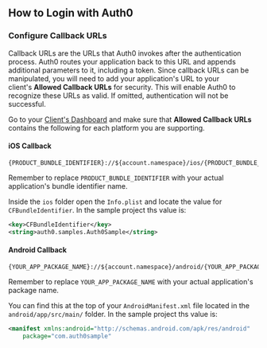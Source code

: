 ## How to Login with Auth0

### Configure Callback URLs

Callback URLs are the URLs that Auth0 invokes after the authentication process. Auth0 routes your application back to this URL and appends additional parameters to it, including a token. Since callback URLs can be manipulated, you will need to add your application's URL to your client's **Allowed Callback URLs** for security. This will enable Auth0 to recognize these URLs as valid. If omitted, authentication will not be successful.

Go to your [Client's Dashboard](${manage_url}/#/applications/${account.clientId}/settings) and make sure that **Allowed Callback URLs** contains the following for each platform you are supporting.

#### iOS Callback

```text
{PRODUCT_BUNDLE_IDENTIFIER}://${account.namespace}/ios/{PRODUCT_BUNDLE_IDENTIFIER}/callback
```

Remember to replace `PRODUCT_BUNDLE_IDENTIFIER` with your actual application's bundle identifier name.


Inside the `ios` folder open the `Info.plist` and locate the value for `CFBundleIdentifier`. In the sample project ths value is:

```xml
<key>CFBundleIdentifier</key>
<string>auth0.samples.Auth0Sample</string>
```

#### Android Callback

```text
{YOUR_APP_PACKAGE_NAME}://${account.namespace}/android/{YOUR_APP_PACKAGE_NAME}/callback
```

Remember to replace `YOUR_APP_PACKAGE_NAME` with your actual application's package name.

You can find this at the top of your `AndroidManifest.xml` file located in the `android/app/src/main/` folder. In the sample project ths value is:
```xml
<manifest xmlns:android="http://schemas.android.com/apk/res/android"
    package="com.auth0sample"
```
